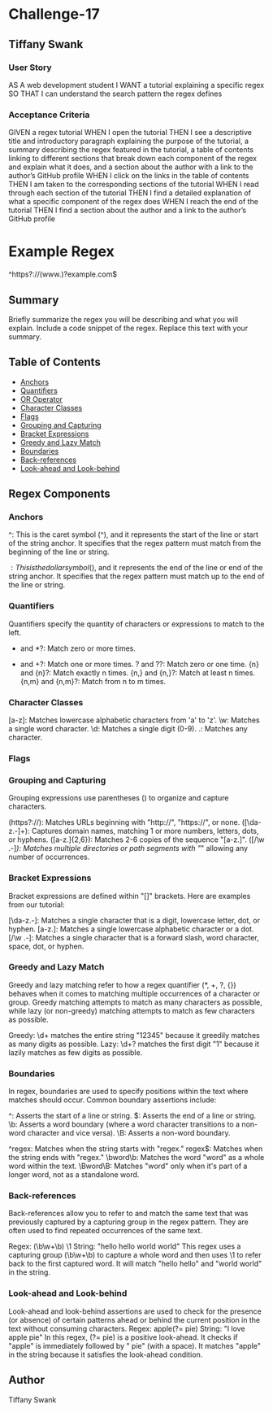 # Challenge-17

## Tiffany Swank

### User Story

AS A web development student
I WANT a tutorial explaining a specific regex
SO THAT I can understand the search pattern the regex defines

### Acceptance Criteria

GIVEN a regex tutorial
WHEN I open the tutorial
THEN I see a descriptive title and introductory paragraph explaining the purpose of the tutorial, a summary describing the regex featured in the tutorial, a table of contents linking to different sections that break down each component of the regex and explain what it does, and a section about the author with a link to the author’s GitHub profile
WHEN I click on the links in the table of contents
THEN I am taken to the corresponding sections of the tutorial
WHEN I read through each section of the tutorial
THEN I find a detailed explanation of what a specific component of the regex does
WHEN I reach the end of the tutorial
THEN I find a section about the author and a link to the author’s GitHub profile


# Example Regex 
^https?://(www\.)?example\.com$

## Summary

Briefly summarize the regex you will be describing and what you will explain. Include a code snippet of the regex. Replace this text with your summary.

## Table of Contents

- [Anchors](#anchors)
- [Quantifiers](#quantifiers)
- [OR Operator](#or-operator)
- [Character Classes](#character-classes)
- [Flags](#flags)
- [Grouping and Capturing](#grouping-and-capturing)
- [Bracket Expressions](#bracket-expressions)
- [Greedy and Lazy Match](#greedy-and-lazy-match)
- [Boundaries](#boundaries)
- [Back-references](#back-references)
- [Look-ahead and Look-behind](#look-ahead-and-look-behind)

## Regex Components

### Anchors

^: This is the caret symbol (^), and it represents the start of the line or start of the string anchor. It specifies that the regex pattern must match from the beginning of the line or string.

$: This is the dollar symbol ($), and it represents the end of the line or end of the string anchor. It specifies that the regex pattern must match up to the end of the line or string.

### Quantifiers

Quantifiers specify the quantity of characters or expressions to match to the left.

* and *?: Match zero or more times.
+ and +?: Match one or more times.
? and ??: Match zero or one time.
{n} and {n}?: Match exactly n times.
{n,} and {n,}?: Match at least n times.
{n,m} and {n,m}?: Match from n to m times.

### Character Classes

[a-z]: Matches lowercase alphabetic characters from 'a' to 'z'.
\w: Matches a single word character.
\d: Matches a single digit (0-9).
.: Matches any character.

### Flags

### Grouping and Capturing

Grouping expressions use parentheses () to organize and capture characters.

(https?:\/\/): Matches URLs beginning with "http://", "https://", or none.
([\da-z\.-]+): Captures domain names, matching 1 or more numbers, letters, dots, or hyphens.
([a-z\.]{2,6}): Matches 2-6 copies of the sequence "[a-z.]".
([\/\w \.-]*): Matches multiple directories or path segments with "*" allowing any number of occurrences.

### Bracket Expressions

Bracket expressions are defined within "[]" brackets. Here are examples from our tutorial:

[\da-z\.-]: Matches a single character that is a digit, lowercase letter, dot, or hyphen.
[a-z\.]: Matches a single lowercase alphabetic character or a dot.
[\/\w \.-]: Matches a single character that is a forward slash, word character, space, dot, or hyphen.

### Greedy and Lazy Match

Greedy and lazy matching refer to how a regex quantifier (*, +, ?, {}) behaves when it comes to matching multiple occurrences of a character or group. Greedy matching attempts to match as many characters as possible, while lazy (or non-greedy) matching attempts to match as few characters as possible.

Greedy: \d+ matches the entire string "12345" because it greedily matches as many digits as possible.
Lazy: \d+? matches the first digit "1" because it lazily matches as few digits as possible.

### Boundaries

In regex, boundaries are used to specify positions within the text where matches should occur. Common boundary assertions include:

^: Asserts the start of a line or string.
$: Asserts the end of a line or string.
\b: Asserts a word boundary (where a word character transitions to a non-word character and vice versa).
\B: Asserts a non-word boundary.

^regex: Matches when the string starts with "regex."
regex$: Matches when the string ends with "regex."
\bword\b: Matches the word "word" as a whole word within the text.
\Bword\B: Matches "word" only when it's part of a longer word, not as a standalone word.

### Back-references
Back-references allow you to refer to and match the same text that was previously captured by a capturing group in the regex pattern. They are often used to find repeated occurrences of the same text.

Regex: (\b\w+\b) \1
String: "hello hello world world"
This regex uses a capturing group (\b\w+\b) to capture a whole word and then uses \1 to refer back to the first captured word. It will match "hello hello" and "world world" in the string.

### Look-ahead and Look-behind

Look-ahead and look-behind assertions are used to check for the presence (or absence) of certain patterns ahead or behind the current position in the text without consuming characters.
Regex: apple(?= pie)
String: "I love apple pie"
In this regex, (?= pie) is a positive look-ahead. It checks if "apple" is immediately followed by " pie" (with a space). It matches "apple" in the string because it satisfies the look-ahead condition.

## Author
Tiffany Swank
